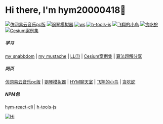 <!-- 个人介绍 --> 
<h1>Hi there, I'm hym20000418👋</h1>

<!-- <image width='200' src='./image/logo.gif' /> -->

<!-- 仓库列表start -->
<p>
  <a href="https://music-eight-tau.vercel.app" title='仿网易云音乐pc版'>
    <img align="center" src="https://img.shields.io/badge/TS-仿网易云音乐pc版-E60026" alt="仿网易云音乐pc版" />
  </a>
  <a href="https://piano-teal.vercel.app/" title='钢琴模拟器'>
    <img align="center" src="https://img.shields.io/badge/HTML-钢琴模拟器-000000" alt="钢琴模拟器" />
  </a>
  <a href="https://ws-jade.vercel.app" title='ws'>
    <img align="center" src="https://img.shields.io/badge/WS-HYM聊天室-FCDA92" alt="ws" />
  </a>
  <a href="https://github.com/18023785187/h-tools" title='h-tools-js'>
    <img align="center" src="https://img.shields.io/badge/TS-h_tools_js-0EE5E7" alt="h-tools-js" />
  </a>
  <a href="https://18023785187.github.io/flappy_bird/" title='飞翔的小鸟'>
    <img align="center" src="https://img.shields.io/badge/Canvas-飞翔的小鸟-8BDCB1" alt="飞翔的小鸟" />
  </a>
  <a href="https://snake-path.vercel.app/" title='贪吃蛇'>
    <img align="center" src="https://img.shields.io/badge/TS-贪吃蛇-00FF00" alt="贪吃蛇" />
  </a>
  <a href="https://cesium-study.vercel.app/" title='Cesium案例集'>
    <img align="center" src="https://img.shields.io/badge/Cesium-Cesium案例集-fce5cd" alt="Cesium案例集" />
  </a>
</p>
<p>
<h5>学习</h5>
<a href="https://github.com/18023785187/my_snabbdom" title='my_snabbdom'>my_snabbdom</a>
|
<a href="https://github.com/18023785187/my_mustache" title='my_mustache'>my_mustache</a>
|
<a href="https://github.com/18023785187/LL1" title='LL(1)'>LL(1)</a>
|
<a href="https://github.com/18023785187/cesium_study" title='Cesium案例集'>Cesium案例集</a>
|
<a href="https://github.com/18023785187/algorithm" title='algorithm'>算法题解分享</a>
<h5>网页</h5>
<a href="https://github.com/18023785187/music" title='仿网易云音乐pc版'>仿网易云音乐pc版</a>
|
<a href="https://github.com/18023785187/piano" title='钢琴模拟器'>钢琴模拟器</a>
|
<a href="https://github.com/18023785187/ws" title='ws'>HYM聊天室</a>
|
<a href="https://github.com/18023785187/flappy_bird" title='飞翔的小鸟'>飞翔的小鸟</a>
|
<a href="https://github.com/18023785187/snake-path" title='贪吃蛇'>贪吃蛇</a>
<h5>NPM包</h5>
<a href="https://github.com/18023785187/hym-react-cli" title='hym-react-cli'>hym-react-cli</a>
|
<a href="https://github.com/18023785187/h-tools" title='h-tools-js'>h-tools-js</a>
</p>
<!-- 仓库列表end -->
<!-- 积分面板start -->
<a href="https://github.com/18023785187" title='Hi'>
  <img align="center" src="https://github-readme-stats.vercel.app/api?username=18023785187&count_private=true&show_icons=true&theme=tokyonight&custom_title=My%20GitHub%20Stats" alt="Hi" />
</a>
<!-- 积分面板end -->

